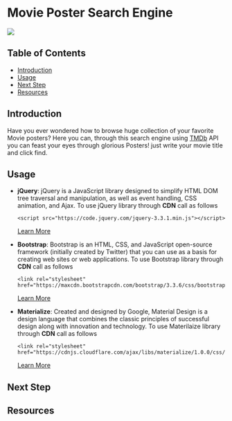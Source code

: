 # Movie Poster Search Engine

![](https://media.giphy.com/media/fVmwWrnOw2Cver5xI6/giphy.gif)

## Table of Contents

* [Introduction](#introduction)
* [Usage](#usage)
* [Next Step](#Next-Step)
* [Resources](#Resources)


## Introduction

Have you ever wondered how to browse huge collection of your favorite Movie posters? Here you can, through this search engine using [TMDb](https://www.themoviedb.org/) API you can feast your eyes through glorious Posters! just write your movie title and click find.

## Usage

- **jQuery**:
  jQuery is a JavaScript library designed to simplify HTML DOM tree traversal and manipulation, as well as event handling, CSS animation, and Ajax. To use jQuery library through **CDN** call as follows
  ```
  <script src="https://code.jquery.com/jquery-3.3.1.min.js"></script>
  ```
  [Learn More](https://jquery.com)

- **Bootstrap**:
    Bootstrap is an HTML, CSS, and JavaScript open-source framework (initially created by Twitter) that you can use as a basis for creating web sites or web applications. To use Bootstrap library through **CDN** call as follows
    ```
   <link rel="stylesheet" href="https://maxcdn.bootstrapcdn.com/bootstrap/3.3.6/css/bootstrap.min.css">
    ```
    [Learn More](https://getbootstrap.com)
    
 - **Materialize**:
    Created and designed by Google, Material Design is a design language that combines the classic principles of successful design along with innovation and technology. To use Materilaize library through **CDN** call as follows
    ```
   <link rel="stylesheet" 
   href="https://cdnjs.cloudflare.com/ajax/libs/materialize/1.0.0/css/materialize.min.css">
    ```
    [Learn More](https://materializecss.com/)

## Next Step

## Resources
